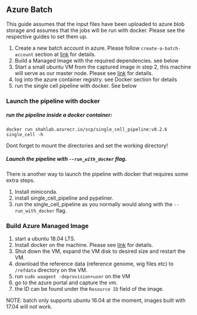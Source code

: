 
## Azure Batch
This guide assumes that the input files have been uploaded to azure blob storage and assumes that the jobs will be run with docker. Please see the respective guides to set them up.
1. Create a new batch account in azure. Please follow `create-a-batch-account` section at [link](https://docs.microsoft.com/en-us/azure/batch/quick-create-portal#create-a-batch-account) for details.
2. Build a Managed Image with the required dependencies. see below
3. Start a small ubuntu VM from the captured image in step 2, this machine will serve as our master node. Please see [link](https://docs.microsoft.com/en-us/azure/virtual-machines/windows/create-vm-generalized-managed) for details.
4. log into the azure container registry. see Docker section for details
5. run the single cell pipeline with docker. See below


### Launch the pipeline with docker
##### run the pipeline inside a docker container:
```
docker run shahlab.azurecr.io/scp/single_cell_pipeline:v0.2.6 single_cell -h
```
Dont forget to mount the directories and set the working directory!
##### Launch the pipeline with `--run_with_docker` flag.
There is another way to launch the pipeline with docker that requires some extra steps. 
1. Install miniconda.
2. install single_cell_pipeline and pypeliner.
3. run the single_cell_pipeline as you normally would along with the `--run_with_docker` flag.

### Build Azure Managed Image

1. start a ubuntu 18.04 LTS. 
2. Install docker on the machine. Please see [link](https://docs.docker.com/install/linux/docker-ce/ubuntu/) for details.
3. Shut down the VM, expand the VM disk to desired size and restart the VM.
4. download the reference data (reference genome, wig files etc) to `/refdata` directory on the VM.
5. run ```sudo waagent -deprovision+user``` on the VM
6. go to the azure portal and capture the vm. 
7. the ID can be found under the ```Resource ID``` field of the image.

NOTE: batch only supports ubuntu 16.04 at the moment, images built with 17.04 will not work.

